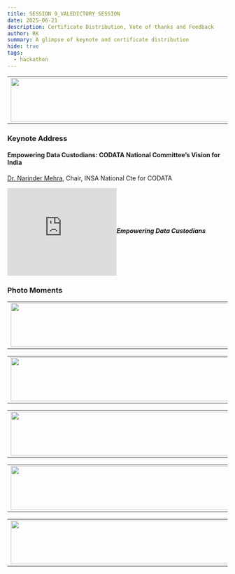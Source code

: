 ```yaml
---
title: SESSION 9_VALEDICTORY SESSION
date: 2025-06-21
description: Certificate Distribution, Vote of thanks and Feedback 
author: RK
summary: A glimpse of keynote and certificate distribution
hide: true
tags:
  - hackathon
---
```


<table>
  <tr>
    <td>
      <img src='{{ "/static/img/events_all/session9_AI_summit.JPG" | url }}' width="500" height="100">
    </td>
  </tr>
</table>

### Keynote Address

#### Empowering Data Custodians: CODATA National Committee’s Vision for India

[Dr. Narinder Mehra](https://www.linkedin.com/in/dr-narinder-mehra-9a8029a/?originalSubdomain=in), Chair, INSA National Cte for CODATA

<div style="display: flex; align-items: center; gap: 20 px; margin-bottom: 20 px;">
  <iframe width="250" height="200" src="https://www.youtube.com/embed/qDUKlYduH_Q" frameborder="0" allow="accelerometer; autoplay; clipboard-write; encrypted-media; gyroscope; picture-in-picture" allowfullscreen></iframe>
  <div>
    <h5 style="font-size: 1.2 rem; font-family: -apple-system,BlinkMacSystemFont,"Segoe UI",Helvetica,Arial,sans-serif,"Apple Color Emoji","Segoe UI Emoji","Segoe UI Symbol"; color: #000000;>Empowering Data Custodians</h5>
  </div>
</div>

### Photo Moments

<table>
  <tr>
    <td>
      <img src='{{ "/static/img/events_all/session9_pic1.png" | url }}' width="500" height="100">
    </td>
  </tr>
</table>

<table>
  <tr>
    <td>
      <img src='{{ "/static/img/events_all/session9_pic2.png" | url }}' width="500" height="100">
    </td>
  </tr>
</table>

<table>
  <tr>
    <td>
      <img src='{{ "/static/img/events_all/session9_pic3.png" | url }}' width="500" height="100">
    </td>
  </tr>
</table>

<table>
  <tr>
    <td>
      <img src='{{ "/static/img/events_all/session9_pic4.png" | url }}' width="500" height="100">
    </td>
  </tr>
</table>

<table>
  <tr>
    <td>
      <img src='{{ "/static/img/events_all/session9_pic5.png" | url }}' width="500" height="100">
    </td>
  </tr>
</table>